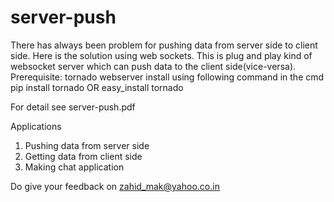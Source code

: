 server-push
===========
There has always been problem for pushing data from server side to client side. Here is the solution using web sockets.
This is plug and play kind of websocket server which can push data to the client side(vice-versa).
Prerequisite: tornado webserver install using following command in the cmd
pip install tornado OR easy_install tornado

For detail see server-push.pdf

Applications
1. Pushing data from server side
2. Getting data from client side
3. Making chat application

Do give your feedback on zahid_mak@yahoo.co.in

